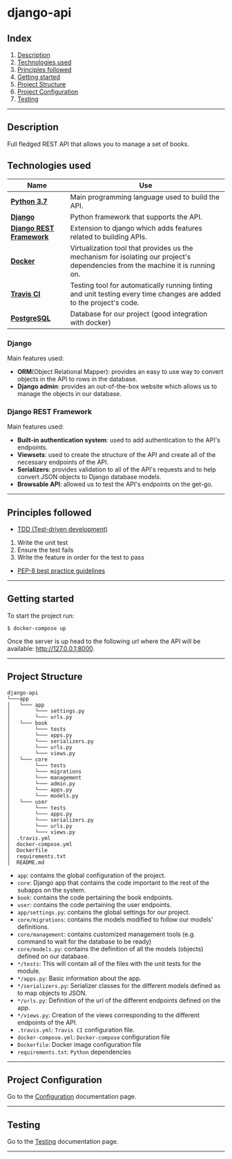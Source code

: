 # django-api

## Index

1. [Description](#description)
2. [Technologies used](#technologies)
3. [Principles followed](#principles)
4. [Getting started](#getting_started)
5. [Project Structure](#project_structure)
6. [Project Configuration](#configure_project)
7. [Testing](#testing)

--- 
## Description <a name="description"></a>

Full fledged REST API that allows you to manage a set of books.

## Technologies used <a name="technologies"></a>


| Name         | Use |
|--------------|-----|
| [**Python 3.7**](https://www.python.org/downloads/release/python-370/) |  Main programming language used to build the API. |
| [**Django**](https://www.djangoproject.com/)      |  Python framework that supports the API. |
| [**Django REST Framework**](https://www.django-rest-framework.org/)      |  Extension to django which adds features related to building APIs. |
| [**Docker**](https://www.docker.com/)      |  Virtualization tool that provides us the mechanism for isolating our project's dependencies from the machine it is running on. |
| [**Travis CI**](https://www.docker.com/)      |  Testing tool for automatically running linting and unit testing every time changes are added to the project's code. |
| [**PostgreSQL**](https://www.postgresql.org/)      |  Database for our project (good integration with docker) |

### Django

Main features used: 
- **ORM**(Object Relational Mapper): provides an easy to use way to convert objects in the API to rows in the database.
- **Django admin**: provides an out-of-the-box website which allows us to manage the objects in our database.

### Django REST Framework

Main features used:
- **Built-in authentication system**: used to add authentication to the API's endpoints.
- **Viewsets**: used to create the structure of the API and create all of the necessary endpoints of the API.
- **Serializers**: provides validation to all of the API's requests and to help convert JSON objects to Django database models.
- **Browsable API**: allowed us to test the API's endpoints on the get-go.

---
## Principles followed <a name="principles"></a>


- [TDD (Test-driven development)](https://en.wikipedia.org/wiki/Test-driven_development)
 1. Write the unit test
 2. Ensure the test fails
 3. Write the feature in order for the test to pass
- [PEP-8 best practice guidelines](https://www.python.org/dev/peps/pep-0008/)

---

## Getting started <a name="getting_started"></a>

To start the project run:

```console
$ docker-compose up
```

Once the server is up head to the following url where the API will be available: http://127.0.0.1:8000.

---

## Project Structure <a name="project_structure"></a>

```
django-api
└───app
│   └─── app
│   	 └─── settings.py
│   	 └─── urls.py
│   └─── book
│   	 └─── tests
│   	 └─── apps.py
│   	 └─── serializers.py
│   	 └─── urls.py
│   	 └─── views.py
│   └─── core
│   	 └─── tests
│   	 └─── migrations
│   	 └─── management
│   	 └─── admin.py
│   	 └─── apps.py
│   	 └─── models.py
│   └─── user
│   	 └─── tests
│   	 └─── apps.py
│   	 └─── serializers.py
│   	 └─── urls.py
│   	 └─── views.py
│  .travis.yml 
│  docker-compose.yml 
│  Dockerfile 
│  requirements.txt 
│  README.md 
```

- `app`: contains the global configuration of the project. 
- `core`: Django app that contains the code important to the rest of the subapps on the system.
- `book`: contains the code pertaining the book endpoints.
- `user`: contains the code pertaining the user endpoints.
- `app/settings.py`: contains the global settings for our project.
- `core/migrations`: contains the models modified to follow our models' definitions.
- `core/management`: contains customized management tools (e.g. command to wait for the database to be ready)
- `core/models.py`: contains the definition of all the models (objects) defined on our database.
- `*/tests`: This will contain all of the files with the unit tests for the module.
- `*/apps.py`: Basic information about the app.
- `*/serializers.py`: Serializer classes for the different models defined as to map objects to JSON.
- `*/urls.py`: Definition of the url of the different endpoints defined on the app.
- `*/views.py`: Creation of the views corresponding to the different endpoints of the API.
- `.travis.yml`: `Travis CI` configuration file.
- `docker-compose.yml`: `Docker-compose` configuration file
- `Dockerfile`: Docker image configuration file
- `requirements.txt`: `Python` dependencies

---

## Project Configuration <a name="configure_project"></a>

Go to the [Configuration](./docs/Configuration.md) documentation page.

---

## Testing <a name="testing"></a>

Go to the [Testing](./docs/Testing.md) documentation page.

---
